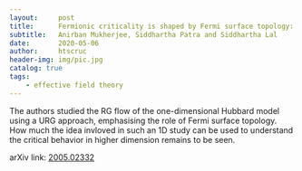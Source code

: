 ```yaml
---
layout:     post
title:      Fermionic criticality is shaped by Fermi surface topology: a case study of the Tomonaga-Luttinger liquid
subtitle:   Anirban Mukherjee, Siddhartha Patra and Siddhartha Lal
date:       2020-05-06
author:     htscruc
header-img: img/pic.jpg
catalog: true
tags:
    - effective field theory
---
```


The authors studied the RG flow of the one-dimensional Hubbard model using a URG approach, emphasising the  role of Fermi surface topology. How much the idea invloved in such an 1D study can be used to understand the critical behavior in higher dimension remains to be seen. 

arXiv link: [2005.02332](https://arxiv.org/abs/2005.02332v1)




